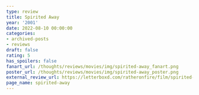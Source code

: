 ```yaml
---
type: review
title: Spirited Away
year: '2001'
date: 2022-08-10 00:00:00
categories:
- archived-posts
- reviews
draft: false
rating: 5
has_spoilers: false
fanart_url: /thoughts/reviews/movies/img/spirited-away_fanart.png
poster_url: /thoughts/reviews/movies/img/spirited-away_poster.png
external_review_url: https://letterboxd.com/ratheronfire/film/spirited-away/
page_name: spirited-away
---
```


